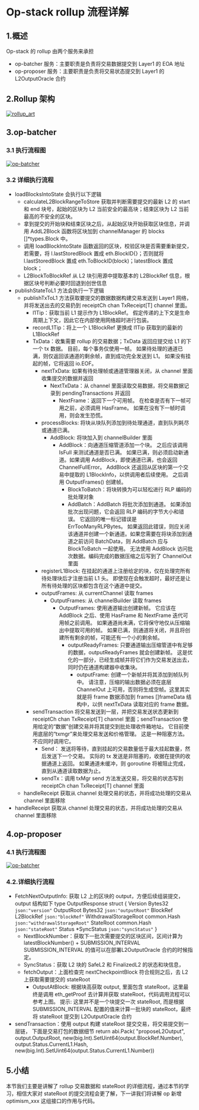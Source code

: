 # Op-stack rollup 流程详解

## 1.概述

Op-stack 的 rollup 由两个服务来承担
- op-batcher 服务：主要职责是负责将交易数据提交到 Layer1 的 EOA 地址
- op-proposer 服务：主要职责是负责将交易状态提交到 Layer1 的 L2OutputOracle 合约

## 2.Rollup 架构

[![rollup_art](https://github.com/guoshijiang/how-dose-op-stack-work/blob/main/rollup/rollup_art.png)](https://github.com/guoshijiang/how-dose-op-stack-work)

## 3.op-batcher

### 3.1 执行流程图

[![op-batcher](https://github.com/guoshijiang/how-dose-op-stack-work/blob/main/rollup/op-batcher/op-batcher.png)](https://github.com/guoshijiang/how-dose-op-stack-work)

### 3.2 详细执行流程
- loadBlocksIntoState 会执行以下逻辑
  - calculateL2BlockRangeToStore 获取并判断需要提交的最新 L2 的 start 和 end 块号，起始的区块为 L2 当前安全的最高块；结束区块为 L2 当前最高的不安全的区块。
  - 拿到提交的开始块和结束区块之后，从起始区块开始获取区块信息，并调用 AddL2Block 函数将区块加到 channelManager 的 blocks []*types.Block 中。
  - 调用 loadBlockIntoState 函数返回的区块，校验区块是否需要重新提交，若需要，将 l.lastStoredBlock  置成 eth.BlockID{}；否则就将 l.lastStoredBlock 置成 eth.ToBlockID(block)；latestBlock  置成 block；
  - L2BlockToBlockRef 从 L2 块引用源中提取基本的 L2BlockRef 信息，根据区块号判断必要时回退到创世信息
- publishStateToL1 方法会执行一下逻辑
  - publishTxToL1 方法获取要提交的数据数据构建交易发送到 Layer1 网络，并将发送出去的交易扔到 receiptCh chan TxReceipt[T] channel 里面。
    - l1Tip：获取当前 L1 提示作为 L1BlockRef。 假定传递的上下文是生命周期上下文，因此它在内部使用网络超时进行包装。
    - recordL1Tip：将上一个 L1BlockRef 更换成 l1Tip 获取到的最新的 L1BlockRef
    - TxData：收集需要 rollup 的交易数据；TxData 返回应提交给 L1 的下一个 tx 数据。 目前，每个事务仅使用一帧。 如果待处理的通道已满，则仅返回该通道的剩余帧，直到成功完全发送到 L1。 如果没有挂起的帧，它将返回 io.EOF。
      - nextTxData: 如果有待处理帧或通道管理器关闭，从 channel 里面收集提交的数据并返回
        - NextTxData：从 channel 里面读取交易数据，将交易数据记录到 pendingTransactions 并返回
          - NextFrame：返回下一个可用帧。 在检查是否有下一帧可用之前，必须调用 HasFrame。 如果在没有下一帧时调用，则会发生恐慌。
      - processBlocks: 将块从块队列添加到待处理通道，直到队列耗尽或通道已满。
        - AddBlock: 将块加入到 channelBuilder 里面
          - AddBlock：向通道压缩管道添加一个块。 之后应该调用 IsFull 来测试通道是否已满。 如果已满，则必须启动新通道。如果调用 AddBlock，即使通道已满，也会返回 ChannelFullError。 AddBlock 还返回从区块的第一个交易中提取的 L1BlockInfo，以供调用者后续使用。 之后调用 OutputFrames() 创建帧。
            - BlockToBatch：将块转换为可以轻松进行 RLP 编码的批处理对象
            - AddBatch：AddBatch 将批次添加到通道。 如果添加批次出现问题，它会返回 RLP 编码的字节大小和错误。 它返回的唯一标记错误是 ErrTooManyRLPBytes。 如果返回此错误，则应关闭该通道并创建一个新通道。如果您需要在将块添加到通道之前访问 BatchData，则 AddBatch 应与 BlockToBatch 一起使用。 无法使用 AddBlock 访问批次数据。编码完成的数据压缩之后写到了 ChannelOut 里面
      - registerL1Block: 在挂起的通道上注册给定的块，仅在处理完所有待处理块后才注册当前 L1 头。 即使现在会触发超时，最好还是让所有待处理的区块都包含在这个通道中提交。
      - outputFrames:  从 currentChannel 读取 frames
        - OutputFrames: 从 channelBuilder 读取 frames
          - OutputFrames: 使用通道输出创建新帧。 它应该在 AddBlock 之后、使用 HasFrame 和 NextFrame 迭代可用帧之前调用。 如果通道尚未满，它将保守地仅从压缩输出中提取可用的帧。 如果已满，则通道将关闭，并且将创建所有剩余的帧，可能还有一个小的剩余帧。
            - outputReadyFrames: 只要通道输出压缩管道中有足够的数据，outputReadyFrames 就会创建新帧。 这是优化的一部分，已经生成帧并将它们作为交易发送出去，同时仍在通道构建器中收集块。
              - outputFrame:  创建一个新帧并将其添加到帧队列中。 请注意，压缩的输出数据必须在底层 ChannelOut 上可用，否则将生成空帧。这里其实就是将 frame 数据添加到 frames []frameData 结构中，以供 nextTxData 读取对应的 frame 数据。
    - sendTransaction 将交易发送到一层，并把交易发送状态更新到 receiptCh chan TxReceipt[T] channel 里面；sendTransaction 使用给定的“数据”创建交易并将其提交到批处理收件箱地址。 它目前使用底层的“txmgr”来处理交易发送和价格管理。 这是一种阻塞方法。 不应同时调用它。
      - Send： 发送将等待，直到挂起的交易数量低于最大挂起数量，然后发送下一个交易。 实际的 tx 发送是非阻塞的，收据在提供的收据通道上返回。 如果通道未缓冲，则 goroutine 将被阻止完成，直到从通道读取数据为止。
      - sendTx：调用 txMgr send 方法发送交易，将交易的状态写到  receiptCh chan TxReceipt[T] channel 里面
  - handleReceipt 获取从 channel 处理交易的状态，并将成功处理的交易从 channel 里面移除
- handleReceipt 获取从 channel 处理交易的状态，并将成功处理的交易从 channel 里面移除


## 4.op-proposer
### 4.1 执行流程图

[![op-batcher](https://github.com/guoshijiang/how-dose-op-stack-work/blob/main/rollup/op-proposer/op-proposer.png)](https://github.com/guoshijiang/how-dose-op-stack-work)

### 4.2.详细执行流程
- FetchNextOutputInfo: 获取 L2 上的区块的 output，方便后续组装提交，output 结构如下
type OutputResponse struct {
    Version               Bytes32     `json:"version"`
    OutputRoot            Bytes32     `json:"outputRoot"`
    BlockRef              L2BlockRef  `json:"blockRef"`
    WithdrawalStorageRoot common.Hash `json:"withdrawalStorageRoot"`
    StateRoot             common.Hash `json:"stateRoot"`
    Status                *SyncStatus `json:"syncStatus"`
}
  - NextBlockNumber：获取下一批次需要提交的区块区间，区间计算为 latestBlockNumber() + SUBMISSION_INTERVAL SUBMISSION_INTERVAL 的值可以在部署L2OutputOracle 合约的时候指定。
  - SyncStatus：获取 L2 块的 SafeL2 和 FinalizedL2 的状态和块信息，
  - fetchOutput：上面检查完 nextCheckpointBlock 符合规则之后，去 L2 上获取需要提交的 stateRoot
    - OutputAtBlock: 根据块高获取 output, 里面包含 stateRoot，这里最终是调用 eth_getProof 去计算并获取 stateRoot，代码调用流程可以参考上图。
  提示: 这里并不是一个块提交一次 stateRoot, 而是根据 SUBMISSION_INTERVAL 配置的值来计算一批块的 stateRoot，最终将 stateRoot 提交到 L2OutputOracle 合约
- sendTransaction：使用 output 构建 stateRoot 提交交易，将交易提交到一层链， 下面是交易打包的数据细节
return abi.Pack(
    "proposeL2Output",
    output.OutputRoot,
    new(big.Int).SetUint64(output.BlockRef.Number),
    output.Status.CurrentL1.Hash,
    new(big.Int).SetUint64(output.Status.CurrentL1.Number))


## 5.小结

本节我们主要是讲解了 rollup 交易数据和 stateRoot 的详细流程，通过本节的学习，相信大家对 stateRoot 的提交流程会更了解，下一讲我们将讲解 op 新增 optimism_xxx 这组接口的作用与代码。
